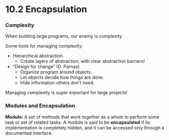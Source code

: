 # 10.2 Encapsulation

### Complexity

When building large programs, our enemy is complexity.

Some tools for managing complexity:

* Hierarchical abstraction.
  * Create layers of abstraction, with clear abstraction barriers!
* “Design for change” (D. Parnas)
  * Organize program around objects.
  * Let objects decide how things are done.
  * Hide information others don’t need.

Managing complexity is super important for large projects!

### Modules and Encapsulation

**Module:** A set of methods that work together as a whole to perform some task or set of related tasks. A module is said to be **encapsulated** if its implementation is completely hidden, and it can be accessed only through a documented interface.
